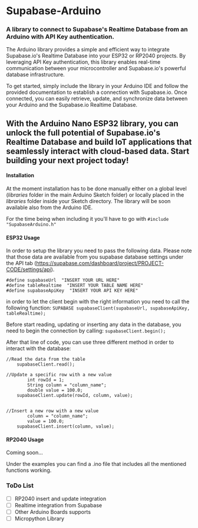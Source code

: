 # Supabase-Arduino
### A library to connect to Supabase's Realtime Database from an Arduino with API Key authentication.

The Arduino library provides a simple and efficient way to integrate Supabase.io's Realtime Database into your ESP32 or RP2040 projects. By leveraging API Key authentication, this library enables real-time communication between your microcontroller and Supabase.io's powerful database infrastructure.

To get started, simply include the library in your Arduino IDE and follow the provided documentation to establish a connection with Supabase.io. Once connected, you can easily retrieve, update, and synchronize data between your Arduino and the Supabase.io Realtime Database.

With the Arduino Nano ESP32 library, you can unlock the full potential of Supabase.io's Realtime Database and build IoT applications that seamlessly interact with cloud-based data. Start building your next project today!
---
#### Installation
At the moment installation has to be done manually either on a global level (*libraries* folder in the main Arduino Sketch folder) or locally placed in the *libraries* folder inside your Sketch directory.
The library will be soon available also from the Arduino IDE.

For the time being when including it you'll have to go with
```#include "SupabaseArduino.h"```

#### ESP32 Usage
In order to setup the library you need to pass the following data.
Please note that those data are available from you supabase database settings under the API tab (https://supabase.com/dashboard/project/PROJECT-CODE/settings/api).
```
#define supabaseUrl  "INSERT YOUR URL HERE"
#define tableRealtime  "INSERT YOUR TABLE NAME HERE"
#define supabaseApiKey  "INSERT YOUR API KEY HERE"
```
in order to let the client begin with the right information you need to call the following function:
```SUPABASE supabaseClient(supabaseUrl, supabaseApiKey, tableRealtime);```

Before start reading, updating or inserting any data in the database, you need to begin the connection by calling:
```supabaseClient.begin();```

After that line of code, you can use three different method in order to interact with the database:
```
//Read the data from the table
    supabaseClient.read();

//Update a specific row with a new value
        int rowId = 1;
        String column = "column_name";
        double value = 100.0;
    supabaseClient.update(rowId, column, value);


//Insert a new row with a new value
        column = "column_name";
        value = 100.0;
    supabaseClient.insert(column, value);
```

#### RP2040 Usage
Coming soon...

Under the examples you can find a .ino file that includes all the mentioned functions working.

### ToDo List

- [ ] RP2040 insert and update integration
- [ ] Realtime integration from Supabase
- [ ] Other Arduino Boards supports
- [ ] Micropython Library